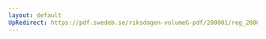 ```yaml
---
layout: default
UpRedirect: https://pdf.swedeb.se/riksdagen-volumeG-pdf/200001/reg_200001/reg_200001_0326.pdf
---
```

